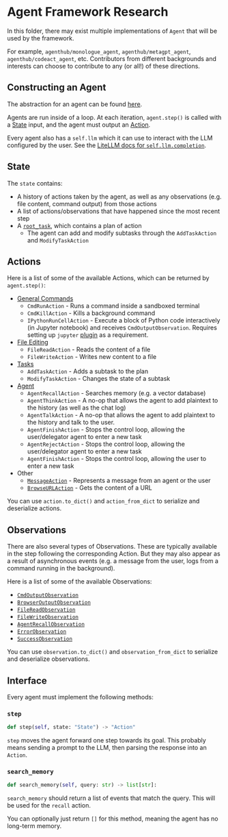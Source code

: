 # Agent Framework Research

In this folder, there may exist multiple implementations of `Agent` that will be used by the framework.

For example, `agenthub/monologue_agent`, `agenthub/metagpt_agent`, `agenthub/codeact_agent`, etc.
Contributors from different backgrounds and interests can choose to contribute to any (or all!) of these directions.

## Constructing an Agent

The abstraction for an agent can be found [here](../opendevin/controller/agent.py).

Agents are run inside of a loop. At each iteration, `agent.step()` is called with a
[State](../opendevin/controller/state/state.py) input, and the agent must output an [Action](../opendevin/events/action).

Every agent also has a `self.llm` which it can use to interact with the LLM configured by the user.
See the [LiteLLM docs for `self.llm.completion`](https://docs.litellm.ai/docs/completion).

## State

The `state` contains:

- A history of actions taken by the agent, as well as any observations (e.g. file content, command output) from those actions
- A list of actions/observations that have happened since the most recent step
- A [`root_task`](../opendevin/controller/state/task.py), which contains a plan of action
  - The agent can add and modify subtasks through the `AddTaskAction` and `ModifyTaskAction`

## Actions

Here is a list of some of the available Actions, which can be returned by `agent.step()`:

- [General Commands](../opendevin/events/action/commands.py)
  - `CmdRunAction` - Runs a command inside a sandboxed terminal
  - `CmdKillAction` - Kills a background command
  - `IPythonRunCellAction` - Execute a block of Python code interactively (in Jupyter notebook) and receives `CmdOutputObservation`. Requires setting up `jupyter` [plugin](../opendevin/sandbox/plugins) as a requirement.
- [File Editing](../opendevin/events/action/files.py)
  - `FileReadAction` - Reads the content of a file
  - `FileWriteAction` - Writes new content to a file
- [Tasks](../opendevin/action/tasks.py)
  - `AddTaskAction` - Adds a subtask to the plan
  - `ModifyTaskAction` - Changes the state of a subtask
- [Agent](../opendevin/action/agent.py)
  - `AgentRecallAction` - Searches memory (e.g. a vector database)
  - `AgentThinkAction` - A no-op that allows the agent to add plaintext to the history (as well as the chat log)
  - `AgentTalkAction` - A no-op that allows the agent to add plaintext to the history and talk to the user.
  - `AgentFinishAction` - Stops the control loop, allowing the user/delegator agent to enter a new task
  - `AgentRejectAction` - Stops the control loop, allowing the user/delegator agent to enter a new task
  - `AgentFinishAction` - Stops the control loop, allowing the user to enter a new task
- Other
  - [`MessageAction`](../opendevin/action/message.py) - Represents a message from an agent or the user
  - [`BrowseURLAction`](../opendevin/action/browse.py) - Gets the content of a URL

You can use `action.to_dict()` and `action_from_dict` to serialize and deserialize actions.

## Observations

There are also several types of Observations. These are typically available in the step following the corresponding Action.
But they may also appear as a result of asynchronous events (e.g. a message from the user, logs from a command running
in the background).

Here is a list of some of the available Observations:

- [`CmdOutputObservation`](../opendevin/events/observation/commands.py)
- [`BrowserOutputObservation`](../opendevin/events/observation/browse.py)
- [`FileReadObservation`](../opendevin/events/observation/files.py)
- [`FileWriteObservation`](../opendevin/events/observation/files.py)
- [`AgentRecallObservation`](../opendevin/events/observation/recall.py)
- [`ErrorObservation`](../opendevin/events/observation/error.py)
- [`SuccessObservation`](../opendevin/events/observation/success.py)

You can use `observation.to_dict()` and `observation_from_dict` to serialize and deserialize observations.

## Interface

Every agent must implement the following methods:

### `step`

```py
def step(self, state: "State") -> "Action"
```

`step` moves the agent forward one step towards its goal. This probably means
sending a prompt to the LLM, then parsing the response into an `Action`.

### `search_memory`

```py
def search_memory(self, query: str) -> list[str]:
```

`search_memory` should return a list of events that match the query. This will be used
for the `recall` action.

You can optionally just return `[]` for this method, meaning the agent has no long-term memory.
